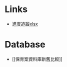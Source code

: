 # Links
- [進度追蹤xlsx](https://iisicloud.sharepoint.com/sites/111850/_layouts/15/Doc.aspx?sourcedoc=%7B9488EF3A-8EDB-4C56-9D21-6A6C69407B86%7D&file=%E6%B0%B4%E6%BA%90%E4%BF%9D%E8%82%B2%E8%88%87%E5%9B%9E%E9%A5%8B%E6%AC%A1%E4%B8%96%E4%BB%A3%E6%A5%AD%E5%8B%99%E7%B3%BB%E7%B5%B1_%E5%8A%9F%E8%83%BD%E9%96%8B%E7%99%BC%E9%80%B2%E5%BA%A6_0515.xlsx&action=default&mobileredirect=true&cid=07b6de83-d6af-4c5b-9746-04b352d1c5e9)

# Database
- [[保育案資料庫新舊比較]]



